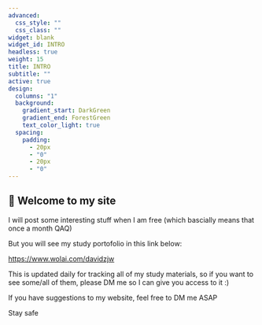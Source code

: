 ```yaml
---
advanced:
  css_style: ""
  css_class: ""
widget: blank
widget_id: INTRO
headless: true
weight: 15
title: INTRO
subtitle: ""
active: true
design:
  columns: "1"
  background:
    gradient_start: DarkGreen
    gradient_end: ForestGreen
    text_color_light: true
  spacing:
    padding:
      - 20px
      - "0"
      - 20px
      - "0"
---
```

## 👋 Welcome to my site

I﻿ will post some interesting stuff when I am free (which bascially means that once a month QAQ)

B﻿ut you will see my study portofolio in this link below:

<https://www.wolai.com/davidzjw>

T﻿his is updated daily for tracking all of my study materials, so if you want to see some/all of them, please DM me so I can give you access to it :)

I﻿f you have suggestions to my website, feel free to DM me ASAP

S﻿tay safe